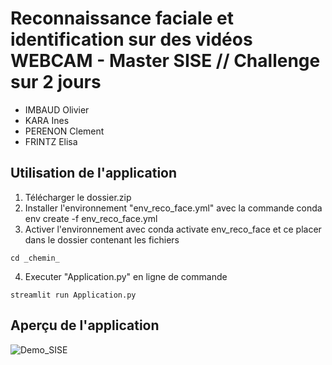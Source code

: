 # Reconnaissance faciale et identification sur des vidéos WEBCAM - Master SISE // Challenge sur 2 jours

* IMBAUD Olivier
* KARA Ines
* PERENON Clement
* FRINTZ Elisa

## Utilisation de l'application

1. Télécharger le dossier.zip 
2. Installer l'environnement "env_reco_face.yml" avec la commande conda env create -f env_reco_face.yml 
3. Activer l'environnement avec conda activate env_reco_face et ce placer dans le dossier contenant les fichiers
```
cd _chemin_
```
4. Executer "Application.py" en ligne de commande
```
streamlit run Application.py
```

## Aperçu de l'application
![Demo_SISE](https://user-images.githubusercontent.com/65174929/157723257-54cf93c4-14ba-46eb-88bd-6efc4c120df7.png)
